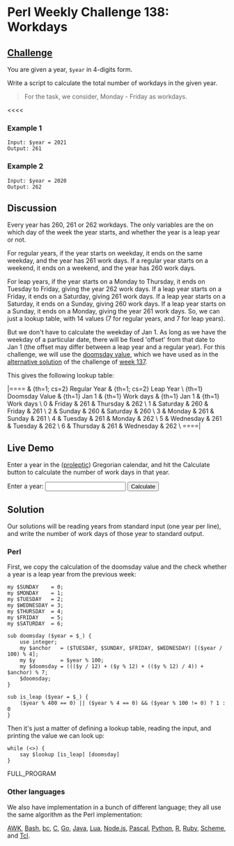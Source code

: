 # Perl Weekly Challenge 138: Workdays

## [Challenge][task1]
>>>>
You are given a year, `$year` in 4-digits form.

Write a script to calculate the total number of workdays in the given year.

<blockquote>
For the task, we consider, Monday - Friday as workdays.

</blockquote>
<<<<

### Example 1

~~~~
Input: $year = 2021
Output: 261
~~~~

### Example 2

~~~~
Input: $year = 2020
Output: 262
~~~~


[task1]: https://theweeklychallenge.org/blog/perl-weekly-challenge-138/#TASK1


## Discussion

Every year has 260, 261 or 262 workdays. The only variables are the on
which day of the week the year starts, and whether the year is a leap year
or not.

For regular years, if the year starts on weekday, it ends on the same 
weekday, and the year has 261 work days. If a regular year starts on a
weekend, it ends on a weekend, and the year has 260 work days.

For leap years, if the year starts on a Monday to Thursday, it ends on
Tuesday to Friday, giving the year 262 work days. If a leap year starts
on a Friday, it ends on a Saturday, giving 261 work days. If a leap year
starts on a Saturday, it ends on a Sunday, giving 260 work days. If a 
leap year starts on a Sunday, it ends on a Monday, giving the year 261
work days. So, we can just a lookup table, with 14 values (7 for regular
years, and 7 for leap years).

But we don't have to calculate the weekday of Jan 1. As long as we have
the weekday of a particular date, there will be fixed 'offset' from
that date to Jan 1 (the offset may differ between a leap year and a
regular year). For this challenge, we will use the
[doomsday value](#wiki:Doomsday_rule), which we have used as in
the [alternative solution][week137] of the challenge of [week 137][chal137].

This gives the following lookup table:

|====
& {th=1; cs=2} Regular Year & {th=1; cs=2} Leap Year \\
{th=1} Doomsday Value & {th=1} Jan 1 & {th=1} Work days
                      & {th=1} Jan 1 & {th=1} Work days \\
0 & Friday    & 261 & Thursday  & 262 \\
1 & Saturday  & 260 & Friday    & 261 \\
2 & Sunday    & 260 & Saturday  & 260 \\
3 & Monday    & 261 & Sunday    & 261 \\
4 & Tuesday   & 261 & Monday    & 262 \\
5 & Wednesday & 261 & Tuesday   & 262 \\
6 & Thursday  & 261 & Wednesday & 262 \\
====|


[week137]: https://abigail.github.io/HTML/Perl-Weekly-Challenge/week-137-1.html
[chal137]: https://theweeklychallenge.org/blog/perl-weekly-challenge-137/#TASK1

## Live Demo

Enter a year in the ([proleptic](#wiki:Proleptic_Gregorian_calendar))
Gregorian calendar, and hit the Calculate button to calculate the
number of work days in that year.

Enter a year: <input type = "number" id = year> 
<button onclick = "work_days ()">Calculate</button>

<span id = "result"></span>

## Solution

Our solutions will be reading years from standard input (one year per
line), and write the number of work days of those year to standard
output.

### Perl

First, we copy the calculation of the doomsday value and the check
whether a year is a leap year from the previous week:

~~~~
my $SUNDAY    = 0;
my $MONDAY    = 1;
my $TUESDAY   = 2;
my $WEDNESDAY = 3;
my $THURSDAY  = 4;
my $FRIDAY    = 5;
my $SATURDAY  = 6;

sub doomsday ($year = $_) {
    use integer;
    my $anchor   = ($TUESDAY, $SUNDAY, $FRIDAY, $WEDNESDAY) [($year / 100) % 4];
    my $y        = $year % 100;
    my $doomsday = ((($y / 12) + ($y % 12) + (($y % 12) / 4)) + $anchor) % 7;
    $doomsday;
}

sub is_leap ($year = $_) {
    ($year % 400 == 0) || ($year % 4 == 0) && ($year % 100 != 0) ? 1 : 0
}
~~~~

Then it's just a matter of defining a lookup table, reading the
input, and printing the value we can look up:

~~~~
while (<>) {
    say $lookup [is_leap] [doomsday]
}
~~~~

FULL_PROGRAM

### Other languages

We also have implementation in a bunch of different language; they all
use the same algorithm as the Perl implementation:

[AWK](#github),
[Bash](#github),
[bc](#github),
[C](#github),
[Go](#github),
[Java](#github),
[Lua](#github),
[Node.js](#github),
[Pascal](#github),
[Python](#github),
[R](#github),
[Ruby](#github),
[Scheme](#github), and
[Tcl](#github).
